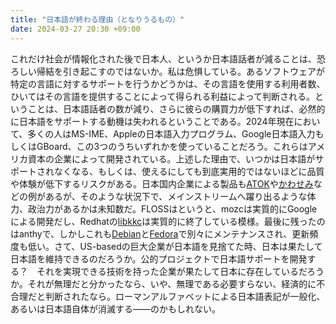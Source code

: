 ```yaml
---
title: "日本語が終わる理由（となりうるもの）"
date: 2024-03-27 20:30 +09:00
---
```


これだけ社会が情報化された後で日本人、というか日本語話者が減ることは、恐ろしい帰結を引き起こすのではないか。私は危惧している。あるソフトウェアが特定の言語に対するサポートを行うかどうかは、その言語を使用する利用者数、ひいてはその言語を提供することによって得られる利益によって判断される。ということは、日本語話者の数が減り、さらに彼らの購買力が低下すれば、必然的に日本語をサポートする動機は失われるということである。2024年現在において、多くの人はMS-IME、Appleの日本語入力プログラム、Google日本語入力もしくはGBoard、この3つのうちいずれかを使っていることだろう。これらはアメリカ資本の企業によって開発されている。上述した理由で、いつかは日本語がサポートされなくなる、もしくは、使えるにしても到底実用的ではないほどに品質や体験が低下するリスクがある。日本国内企業による製品も[ATOK](https://atok.com/)や[かわせみ](https://www.monokakido.jp/ja/mac/kawasemi/)などの例があるが、そのような状況下で、メインストリームへ躍り出るような体力、政治力があるかは未知数だ。FLOSSはというと、mozcは実質的にGoogleによる開発だし、Redhatの[libkkc](https://github.com/ueno/libkkc)は実質的に終了している模様。最後に残ったのはanthyで、しかしこれも[Debian](https://wiki.debian.org/Teams/DebianAnthy)と[Fedora](https://github.com/fujiwarat/anthy-unicode)で別々にメンテナンスされ、更新頻度も低い。さて、US-basedの巨大企業が日本語を見捨てた時、日本は果たして日本語を維持できるのだろうか。公的プロジェクトで日本語サポートを開発する？　それを実現できる技術を持った企業が果たして日本に存在しているだろうか。それが無理だと分かったなら、いや、無理である必要すらない、経済的に不合理だと判断されたなら。ローマンアルファベットによる日本語表記が一般化、あるいは日本語自体が消滅する――のかもしれない。
